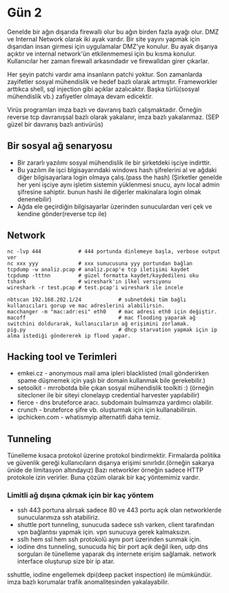 # Gün 2
Genelde bir ağın dışarıda firewallı olur bu ağın birden fazla ayağı olur. DMZ ve Internal Network olarak iki ayak vardır. Bir site yayını yapmak için dışarıdan insan girmesi için uygulamalar DMZ'ye konulur. Bu ayak dışarıya açıktır ve internal network'ün etkilenmemesi için bu kısma konulur. Kullanıcılar her zaman firewall arkasındadır ve firewalldan girer çıkarlar.

Her şeyin patchi vardır ama insanların patchi yoktur. Son zamanlarda zayifetler sosyal mühendislik ve hedef bazlı olarak artmıştır. Frameworkler arttıkca shell, sql injection gibi açıklar azalıcaktır. Başka türlü(sosyal mühendislik vb.) zafiyetler olmaya devam edicektir.

Virüs programları imza bazlı ve davranış bazlı çalışmaktadır. Örneğin reverse tcp davranışsal bazlı olarak yakalanır, imza bazlı yakalanmaz. (SEP güzel bir davranış bazlı antivürüs)

## Bir sosyal ağ senaryosu
- Bir zararlı yazılımı sosyal mühendislik ile bir şirketdeki işciye indirttir.
- Bu yazılım ile işci blgisayarındaki windows hash şifrelerini al ve ağdaki diğer bilgisayarlara login olmaya çalış.(pass the hash) (Şirketler genelde her yeni işciye aynı işletim sistemin yüklenmesi snucu, aynı local admin şifresine sahiptir. bunun hashi ile diğerler makinalara login olmak denenebilir)
- Ağda ele geçirdiğin bilgisayarlar üzerinden sunuculardan veri çek ve kendine gönder(reverse tcp ile)

## Network 
```
nc -lvp 444            # 444 portunda dinlemeye başla, verbose output ver
nc xxx yyy             # xxx sunucusuna yyy portundan bağlan
tcpdump -w analiz.pcap # analiz.pcap'e tcp iletişimi kaydet
tcpdump -tttnn         # güzel formatta kaydet/kaydedileni oku
tshark                 # wireshark'ın ilkel versiyonu
wireshark -r test.pcap # test.pcap'i wireshark ile incele

nbtscan 192.168.202.1/24            # subnetdeki tüm bağlı kullanıcıları gorup ve mac adreslerini alabilirsin.
macchanger -m "mac:adr:esi" eth0    # mac adresi eth0 için değiştir.
macoff                              # mac flooding yaparak ağ switchini doldurarak, kullanıcıların ağ erişimini zorlamak.
pig.py                              # dhcp starvation yapmak için ip alma istediği göndererek ip flood yapar. 
```

## Hacking tool ve Terimleri
- emkei.cz - anonymous mail ama ipleri blacklisted (mail gönderirken spame düşmemek için yaşlı bir domain kullanmak bile gerekebilir.)
- setoolkit - mrrobotda bile çıkan sosyal mühendislik toolkiti :) (örneğin sitecloner ile bir siteyi clonelayıp credential harvester yapılabilir)
- fierce - dns bruteforce aracı. subdomain bulmamıza yardımcı olabilir.
- crunch - bruteforce şifre vb. oluşturmak için için kullanabilirsin.
- ipchicken.com - whatismyip alternatifi daha temiz.

## Tunneling 
Tünelleme kısaca protokol üzerine protokol bindirmektir. Firmalarda politika ve güvenlik gereği kullanıcıların dışarıya erişimi sınırlıdır.(örneğin sakarya ünide de limitasyon altındayız) Bazı networkler örneğin sadece HTTP protokole izin verirler. Buna çözüm olarak bir kaç yöntemimiz vardır.

### Limitli ağ dışına çıkmak için bir kaç yöntem
- ssh 443 portuna alırsak sadece 80 ve 443 portu açık olan networklerde sunucularımıza ssh atabiliriz.
- shuttle port tunneling, sunucuda sadece ssh varken, client tarafından vpn bağlantısı yapmak için. vpn sunucuya gerek kalmaksızın.
- sslh hem ssl hem ssh protokolü aynı port üzerinden sunmak için.
- iodine dns tunneling, sunucuda hiç bir port açık değil iken, udp dns sorguları ile tünelleme yaparak dış internete erişim sağlamak. network interface oluşturup size bir ip atar.

sshuttle, iodine engellemek dpi(deep packet inspection) ile mümkündür. imza bazlı korumalar trafik anomalitesinden yakalayabilir.

